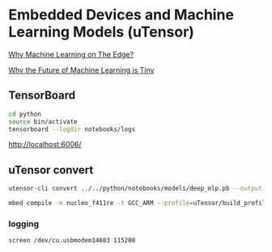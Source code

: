 # Embedded Devices and Machine Learning Models (uTensor)
 
[Why Machine Learning on The Edge?](https://towardsdatascience.com/why-machine-learning-on-the-edge-92fac32105e6)

[Why the Future of Machine Learning is Tiny](https://petewarden.com/2018/06/11/why-the-future-of-machine-learning-is-tiny/)

## TensorBoard

```sh
cd python
source bin/activate
tensorboard --logdir notebooks/logs
```

[http://localhost:6006/](http://localhost:6006/)

## uTensor convert

```sh
utensor-cli convert ../../python/notebooks/models/deep_mlp.pb --output-nodes=y_pred
```

```sh
mbed compile -m nucleo_f411re -t GCC_ARM --profile=uTensor/build_profile/release.json
```

### logging

```sh
screen /dev/cu.usbmodem14603 115200
```
